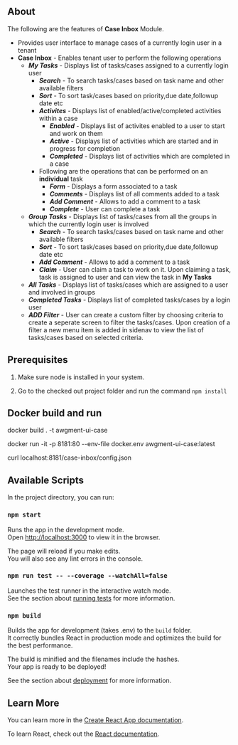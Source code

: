 ## About

The following are the features of **Case Inbox** Module.
* Provides user interface to manage cases of a currently login user in a tenant
* **Case Inbox** - Enables tenant user to perform the following operations
    * ***My Tasks*** - Displays list of tasks/cases assigned to a currently login user
        *  ***Search*** - To search tasks/cases based on task name and other available filters
        *  ***Sort*** - To sort task/cases based on priority,due date,followup date etc
        *  ***Activites*** - Displays list of enabled/active/completed activities within a case
            * ***Enabled*** - Displays list of activites enabled to a user to start and work on them
            * ***Active*** - Displays list of activities which are started and in progress for completion
            * ***Completed*** - Displays list of activities which are completed in a case
        *  Following are the operations that can be performed on an **individual** task
            * ***Form*** - Displays a form associated to a task
            * ***Comments*** - Displays list of all comments added to a task
            * ***Add Comment*** - Allows to add a comment to a task
            * ***Complete*** - User can complete a task
    * ***Group Tasks*** - Displays list of tasks/cases from all the groups in which the currently login user is involved
        *  ***Search*** - To search tasks/cases based on task name and other available filters
        *  ***Sort*** - To sort task/cases based on priority,due date,followup date etc
        *  ***Add Comment*** - Allows to add a comment to a task
        *  ***Claim*** - User can claim a task to work on it. Upon claiming a task, task is assigned to user and can view the task in **My Tasks**  
    * ***All Tasks*** - Displays list of tasks/cases which are assigned to a user and involved in groups
    * ***Completed Tasks*** - Displays list of completed tasks/cases by a login user
    * ***ADD Filter*** - User can create a custom filter by choosing criteria to create a seperate screen to filter the tasks/cases. Upon creation of a filter a new menu item is added in sidenav to view the list of tasks/cases based on selected criteria.

  

## Prerequisites

1. Make sure node is installed in your system.

2. Go to the checked out project folder and run the command `npm install` 


## Docker build and run
docker build . -t awgment-ui-case

docker run -it -p 8181:80 --env-file docker.env awgment-ui-case:latest

curl localhost:8181/case-inbox/config.json

## Available Scripts

In the project directory, you can run:

### `npm start`

Runs the app in the development mode.<br />
Open [http://localhost:3000](http://localhost:3000) to view it in the browser.

The page will reload if you make edits.<br />
You will also see any lint errors in the console.

### `npm run test -- --coverage --watchAll=false`

Launches the test runner in the interactive watch mode.<br />
See the section about [running tests](https://facebook.github.io/create-react-app/docs/running-tests) for more information.

### `npm build`

Builds the app for development (takes .env) to the `build` folder.<br />
It correctly bundles React in production mode and optimizes the build for the best performance.

The build is minified and the filenames include the hashes.<br />
Your app is ready to be deployed!

See the section about [deployment](https://facebook.github.io/create-react-app/docs/deployment) for more information.
## Learn More

You can learn more in the [Create React App documentation](https://facebook.github.io/create-react-app/docs/getting-started).

To learn React, check out the [React documentation](https://reactjs.org/).